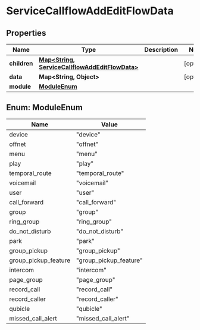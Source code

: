 

# ServiceCallflowAddEditFlowData


## Properties

| Name | Type | Description | Notes |
|------------ | ------------- | ------------- | -------------|
|**children** | [**Map&lt;String, ServiceCallflowAddEditFlowData&gt;**](ServiceCallflowAddEditFlowData.md) |  |  [optional] |
|**data** | **Map&lt;String, Object&gt;** |  |  [optional] |
|**module** | [**ModuleEnum**](#ModuleEnum) |  |  |



## Enum: ModuleEnum

| Name | Value |
|---- | -----|
| device | &quot;device&quot; |
| offnet | &quot;offnet&quot; |
| menu | &quot;menu&quot; |
| play | &quot;play&quot; |
| temporal_route | &quot;temporal_route&quot; |
| voicemail | &quot;voicemail&quot; |
| user | &quot;user&quot; |
| call_forward | &quot;call_forward&quot; |
| group | &quot;group&quot; |
| ring_group | &quot;ring_group&quot; |
| do_not_disturb | &quot;do_not_disturb&quot; |
| park | &quot;park&quot; |
| group_pickup | &quot;group_pickup&quot; |
| group_pickup_feature | &quot;group_pickup_feature&quot; |
| intercom | &quot;intercom&quot; |
| page_group | &quot;page_group&quot; |
| record_call | &quot;record_call&quot; |
| record_caller | &quot;record_caller&quot; |
| qubicle | &quot;qubicle&quot; |
| missed_call_alert | &quot;missed_call_alert&quot; |



